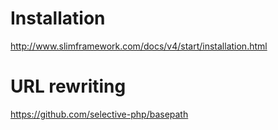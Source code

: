 # Installation
http://www.slimframework.com/docs/v4/start/installation.html

# URL rewriting
https://github.com/selective-php/basepath

